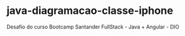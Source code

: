 # java-diagramacao-classe-iphone
Desafio do curso Bootcamp Santander FullStack - Java + Angular - DIO
